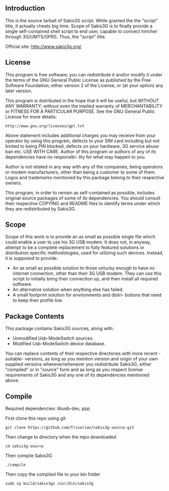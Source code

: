 Introduction
------------

This is the source tarball of Sakis3G script. While granted the
the "script" title, it actually cheats big time. Scope of Sakis3G
is to finally provide a single self-contained shell script to end
user, capable to connect him/her through 3G/UMTS/GPRS. Thus, the
"script" title.

Official site: http://www.sakis3g.org/


License
-------

This program is free software; you can redistribute it and/or 
modify it under the terms of the GNU General Public License as 
published by the Free Software Foundation; either version 2 of 
the License, or (at your option) any later version.

This program is distributed in the hope that it will be useful, 
but WITHOUT ANY WARRANTY; without even the implied warranty of 
MERCHANTABILITY or FITNESS FOR A PARTICULAR PURPOSE. See the 
GNU General Public License for more details:

    http://www.gnu.org/licenses/gpl.txt

Above statement includes additional charges you may receive from 
your operator by using this program, defects to your SIM card 
including but not limited to being PIN blocked, defects on your 
hardware, 3G service abuse ban etc. USE WITH CARE. Author of this
program or authors of any of its dependencies have no responsibi-
lity for what may happen to you.

Author is not related in any way with any of the companies, being 
operators or modem manufacturers, other than being a customer to 
some of them. Logos and trademarks mentioned by this package 
belong to their respective owners.

This program, in order to remain as self-contained as possible,
includes original source packages of some of its dependencies. 
You should consult their respective COPYING and README files to 
identify terms under which they are redistributed by Sakis3G.


Scope
-----

Scope of this work is to provide an as small as possible single
file which could enable a user to use his 3G USB modem. It does
not, in anyway, attempt to be a complete replacement to fully
featured solutions or distribution specific methodologies, used
for utilizing such devices. Instead, it is supposed to provide:

  - An as small as possible solution to those unlucky enough
    to have no internet connection, other than their 3G USB
    modem. They can use this script to initially bring their
    connection up, and then install all required software.
  - An alternative solution when anything else has failed.
  - A small footprint solution for environments and distri-
    butions that need to keep their profile low.


Package Contents
----------------

This package contains Sakis3G sources, along with:
  - Unmodified Usb-ModeSwitch sources.
  - Modified Usb-ModeSwitch device database.

You can replace contents of their respective directories with
more recent -suitable- versions, as long as you mention version
and origin of your own supplied versions wherever/whenever you
redistribute Sakis3G, either "compiled" or in "source" form and
as long as you respect license requirements of Sakis3G and any
one of its dependencies mentioned above.


Compile
-------

Required dependencies: libusb-dev, ppp

First clone this repo using git

`git clone https://github.com/Trixarian/sakis3g-source.git`

Then change to directory when the repo downloaded

`cd sakis3g-source`

Then compile Sakis3G

`./compile`

Then copy the compiled file to your bin folder

`sudo cp build/sakis3gz /usr/bin/sakis3g`
